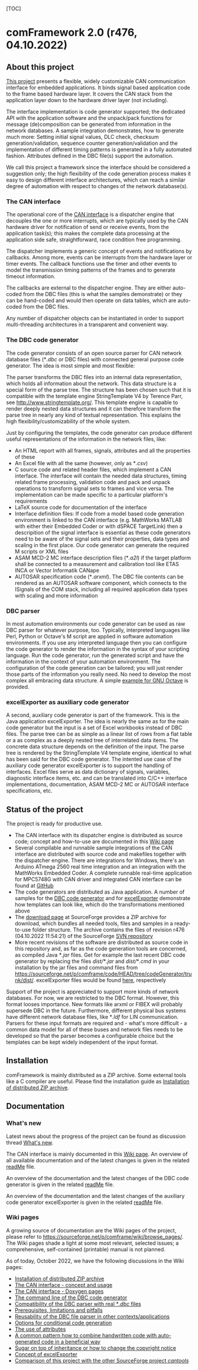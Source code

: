 [TOC]

# comFramework 2.0 (r476, 04.10.2022) #

## About this project ##

[This project](https://sourceforge.net/p/comframe) presents a flexible, widely customizable CAN communication
interface for embedded applications. It binds signal based application
code to the frame based hardware layer. It covers the CAN stack from the
application layer down to the hardware driver layer (not including).

The interface implementation is code generator supported; the dedicated
API with the application software and the unpack/pack functions for
message (de)composition can be generated from information in the network
databases. A sample integration demonstrates, how to generate much more:
Setting initial signal values, DLC check, checksum generation/validation,
sequence counter generation/validation and the implementation of different
timing patterns is generated in a fully automated fashion. Attributes
defined in the DBC file(s) support the automation.

We call this project a framework since the interface should be considered
a suggestion only; the high flexibility of the code generation process
makes it easy to design different interface architectures, which can reach
a similar degree of automation with respect to changes of the network
database(s).

### The CAN interface ###

The operational core of the [CAN interface](https://sourceforge.net/p/comframe/wiki/The%20CAN%20Interface/) is a dispatcher engine that
decouples the one or more interrupts, which are typically used by the CAN
hardware driver for notification of send or receive events, from the
application task(s); this makes the complete data processing at the
application side safe, straightforward, race condition free programming.

The dispatcher implements a generic concept of events and notifications by
callbacks. Among more, events can be interrupts from the hardware layer or
timer events. The callback functions use the timer and other events to
model the transmission timing patterns of the frames and to generate
timeout information.

The callbacks are external to the dispatcher engine. They are either
auto-coded from the DBC files (this is what the samples demonstrate) or
they can be hand-coded and would then operate on data tables, which are
auto-coded from the DBC files.

Any number of dispatcher objects can be instantiated in order to support
multi-threading architectures in a transparent and convenient way.

### The DBC code generator ###

The code generator consists of an open source parser for CAN network
database files (*_.dbc_ or DBC files) with connected general purpose code
generator. The idea is most simple and most flexible:

The parser transforms the DBC files into an internal data representation,
which holds all information about the network. This data structure is a
special form of the parse tree. The structure has been chosen such that it
is compatible with the template engine StringTemplate V4 by Terence Parr,
see <http://www.stringtemplate.org/>. This template engine is capable to
render deeply nested data structures and it can therefore transform the
parse tree in nearly any kind of textual representation. This explains the
high flexibility/customizability of the whole system.

Just by configuring the templates, the code generator can produce
different useful representations of the information in the network files,
like:

- An HTML report with all frames, signals, attributes and all the
  properties of these
- An Excel file with all the same (however, only as *_.csv_)
- C source code and related header files, which implement a CAN interface.
  The interface will contain the needed data structures, timing related
  frame processing, validation code and pack and unpack operations to
  transform signal sets to frames and vice versa. The implementation can
  be made specific to a particular platform's requirements
- LaTeX source code for documentation of the interface
- Interface definition files: If code from a model based code generation
  environment is linked to the CAN interface (e.g. MathWorks MATLAB
  with either their Embedded Coder or with dSPACE TargetLink) then a
  descripition of the signal interface is essential as these code
  generators need to be aware of the signal sets and their properties,
  data types and scaling in the first place. Our code generator can
  generate the required M scripts or XML files
- ASAM MCD-2 MC interface description files (*_.a2l_) if the target
  platform shall be connected to a measurement and calibration tool like
  ETAS INCA or Vector Informatik CANape
- AUTOSAR specification code (*_.arxml_). The DBC file contents can be
  rendered as an AUTOSAR software component, which connects to the
  ISignals of the COM stack, including all required application data types
  with scaling and more information

### DBC parser ###

In most automation environments our code generator can be used as raw DBC
parser for whatever purpose, too. Typically, interpreted languages like
Perl, Python or Octave's M script are applied in software automation
environments. If you use any interpreted language then you can configure
the code generator to render the information in the syntax of your
scripting language. Run the code generator, run the generated script and
have the information in the context of your automation environment. The
configuration of the code generation can be tailored; you will just render
those parts of the information you really need. No need to develop the
most complex all embracing data structure. A simple [example for GNU Octave](https://sourceforge.net/p/comframe/wiki/Reusage%20and%20standalone%20usage%20of%20DBC%20parser/#example-the-code-generator-as-dbc-parser-for-gnu-octave-m)
is provided.

### excelExporter as auxiliary code generator ###

A second, auxiliary code generator is part of the framework. This is the
Java application excelExporter. The idea is nearly the same as for the
main code generator but the input is a set of Excel workbooks instead of
DBC files. The parse tree can be as simple as a linear list of rows from a
flat table or a as complex as a deeply nested tree of interrelated data
items. The concrete data structure depends on the definition of the input.
The parse tree is rendered by the StringTemplate V4 template engine,
identical to what has been said for the DBC code generator. The intented
use case of the auxiliary code generator excelExporter is to support the
handling of interfaces. Excel files serve as data dictionary of signals,
variables, diagnostic interface items, etc. and can be translated into
C/C++ interface implementations, documentation, ASAM MCD-2 MC or
AUTOSAR interface specifications, etc.

## Status of the project ##

The project is ready for productive use.

- The CAN interface with its dispatcher engine is distributed as source
  code; concept and how-to-use are documented in this [Wiki page](https://sourceforge.net/p/comframe/wiki/The%20CAN%20Interface/)
- Several compilable and runnable sample integrations of the CAN interface
  are distributed with source code and makefiles together with the
  dispatcher engine. There are integrations for Windows, there's an
  Arduino ATmega 2560 real time integration and an integration with the
  MathWorks Embedded Coder. A complete runnable real-time application for
  MPC5748G with CAN driver and integrated CAN interface can be found at
  [GitHub](https://github.com/PeterVranken/DEVKIT-MPC5748G/tree/master/samples/CAN)
- The code generators are distributed as Java application. A number of
  samples for the [DBC code generator](https://sourceforge.net/p/comframe/code/HEAD/tree/codeGenerator/trunk/samples/) and for [excelExporter](https://sourceforge.net/p/comframe/code/HEAD/tree/excelExporter/trunk/samples/) demonstrate
  how templates can look like, which do the transformations mentioned above
- The [download page](https://sourceforge.net/p/comframe/files) at SourceForge provides a ZIP archive for download,
  which bundles all needed tools, files and samples in a ready-to-use
  folder structure. The archive contains the files of revision r476
  (04.10.2022 11:54:21) of the SourceForge [SVN repository](https://sourceforge.net/p/comframe/code/HEAD/tree)
- More recent revisions of the software are distributed as source code in
  this repository and, as far as the code generation tools are concerned,
  as compiled Java \*_.jar_ files. Get for example the last recent DBC code
  generator by replacing the files _dist/_\*_.jar_ and _dist/_\*_.cmd_ in your
  installation by the jar files and command files from
  <https://sourceforge.net/p/comframe/code/HEAD/tree/codeGenerator/trunk/dist/>.
  excelExporter files would be found [here](https://sourceforge.net/p/comframe/code/HEAD/tree/excelExporter/trunk/dist/), respectively

Support of the project is appreciated to support more kinds of network
databases. For now, we are restricted to the DBC format. However, this
format looses importance. New formats like arxml or FIBEX will probably
supersede DBC in the future. Furthermore, different physical bus systems
have different network database files, like *_.ldf_ for LIN communication.
Parsers for these input formats are required and - what's more difficult -
a common data model for all of these buses and network files needs to be
developed so that the parser becomes a configurable choice but the
templates can be kept widely independent of the input format.

## Installation ##

comFramework is mainly distributed as a ZIP archive. Some external tools
like a C compiler are useful. Please find the installation guide as
[Installation of distributed ZIP archive](https://sourceforge.net/p/comframe/wiki/Installation/).

## Documentation ##

### What's new ###

Latest news about the progress of the project can be found as discussion
thread [What's new](https://sourceforge.net/p/comframe/discussion/news/).

The CAN interface is mainly documented in this [Wiki page](https://sourceforge.net/p/comframe/wiki/The%20CAN%20Interface/). An overview of
all available documentation and of the latest changes is given in the
related [readMe](https://svn.code.sf.net/p/comframe/code/canInterface/trunk/readMe.html) file.

An overview of the documentation and the latest changes of the DBC code
generator is given in the related [readMe](https://svn.code.sf.net/p/comframe/code/codeGenerator/trunk/readMe.html) file.

An overview of the documentation and the latest changes of the auxiliary
code generator excelExporter is given in the related [readMe](https://svn.code.sf.net/p/comframe/code/excelExporter/trunk/readMe.html) file.

### Wiki pages ###

A growing source of documentation are the Wiki pages of the project,
please refer to <https://sourceforge.net/p/comframe/wiki/browse_pages/>.
The Wiki pages shade a light at some most relevant, selected issues; a
comprehensive, self-contained (printable) manual is not planned.

As of today, October 2022, we have the following discussions in the Wiki
pages:

- [Installation of distributed ZIP archive](https://sourceforge.net/p/comframe/wiki/Installation/)
- [The CAN interface - concept and usage](https://sourceforge.net/p/comframe/wiki/The%20CAN%20Interface/)
- [The CAN interface - Doxygen pages](https://svn.code.sf.net/p/comframe/code/canInterface/trunk/doc/doxygen/html/index.html)
- [The command line of the DBC code generator](https://sourceforge.net/p/comframe/wiki/Command%20Line%20DBC%20Code%20Generator/)
- [Compatibility of the DBC parser with real *_.dbc_ files](https://sourceforge.net/p/comframe/wiki/Reusage%20and%20standalone%20usage%20of%20DBC%20parser/#compatibility)
- [Prerequisites, limitations and pitfalls](https://sourceforge.net/p/comframe/wiki/Prerequisites%2C%20Limitations%20and%20Pitfalls/)
- [Reusability of the DBC file parser in other contexts/applications](https://sourceforge.net/p/comframe/wiki/Reusage%20and%20standalone%20usage%20of%20DBC%20parser/)
- [Options for conditional code generation](https://sourceforge.net/p/comframe/wiki/Conditional%20code/) 
- [The use of attributes](https://sourceforge.net/p/comframe/wiki/Attributes%20in%20the%20network%20database/)
- [A common pattern how to combine handwritten code with auto-generated
  code in a beneficial way](https://sourceforge.net/p/comframe/wiki/Attributes%20in%20the%20network%20database/#typical-code-architecture)
- [Sugar on top of inheritance or how to change the copyright notice](https://sourceforge.net/p/comframe/wiki/Sugar%20on%20top%20of%20Inheritance%20or%20how%20to%20change%20the%20copyright%20notice/)
- [Concept of excelExporter](https://sourceforge.net/p/excelexporter/wiki/Home/)
- [Comparison of this project with the other SourceForge project *cantools*](https://sourceforge.net/p/comframe/wiki/cantools%20versus%20comFramework's%20Code%20Generator/)
